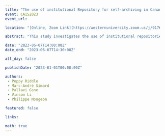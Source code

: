 ```yaml
---
title: "The use of institutional Repository for self-archiving in Canadian Universities"
event: CAIS2023
event_url: 

location: "[Online, Zoom Link](https://westernuniversity.zoom.us/j/91763770204)"

abstract: "This study investigates the use of institutional repositories (IR) for self-archiving journal articles in the U15 universities as well as the presence of institutional policies and publisher embargoes. While 45.1% to 56.6% of publications are available in open access (OA), only 0.5% to 10.7% are found in the IRs. We found only three university-wide OA policies, and embargo periods of 12 months or more for 25.6% of journal policies. This suggests that IRs play a minor role in OA practices, and a need for more policies related to self-archiving and the use of IRs specifically."

date: "2023-06-07T14:00:00Z"
date_end: "2023-06-07T14:30:00Z"

all_day: false

publishDate: "2023-01-01T00:00:00Z"

authors:
 - Poppy Riddle
 - Marc-André Simard
 - Pallavi Gone
 - Vinson Li
 - Philippe Mongeon

featured: false

links:

math: true
---
```


